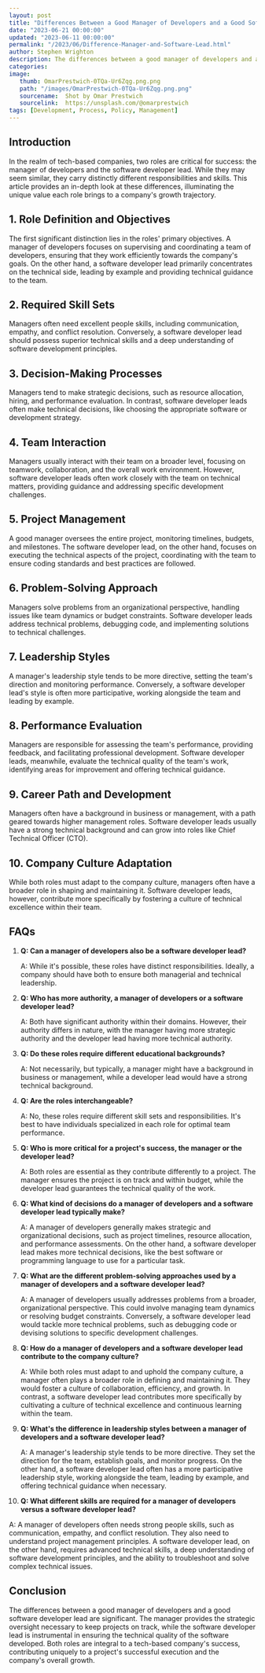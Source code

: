 ```yaml
---
layout: post
title: "Differences Between a Good Manager of Developers and a Good Software Developer Lead"
date: "2023-06-21 00:00:00"
updated: "2023-06-11 00:00:00"
permalink: "/2023/06/Difference-Manager-and-Software-Lead.html"
author: Stephen Wrighton
description: The differences between a good manager of developers and a good software developer lead can be vital to the success of a tech-based company. This comprehensive guide highlights these differences, providing a roadmap to understanding how each role contributes to the organization's growth.
categories:
image:
   thumb: OmarPrestwich-0TQa-Ur6Zqg.png.png
   path: "/images/OmarPrestwich-0TQa-Ur6Zqg.png.png"
   sourcename:  Shot by Omar Prestwich
   sourcelink:  https://unsplash.com/@omarprestwich
tags: [Development, Process, Policy, Management]
---  
```


## Introduction

In the realm of tech-based companies, two roles are critical for success: the manager of developers and the software developer lead. While they may seem similar, they carry distinctly different responsibilities and skills. This article provides an in-depth look at these differences, illuminating the unique value each role brings to a company's growth trajectory.

## 1. Role Definition and Objectives

The first significant distinction lies in the roles' primary objectives. A manager of developers focuses on supervising and coordinating a team of developers, ensuring that they work efficiently towards the company's goals. On the other hand, a software developer lead primarily concentrates on the technical side, leading by example and providing technical guidance to the team.

## 2. Required Skill Sets

Managers often need excellent people skills, including communication, empathy, and conflict resolution. Conversely, a software developer lead should possess superior technical skills and a deep understanding of software development principles.

## 3. Decision-Making Processes

Managers tend to make strategic decisions, such as resource allocation, hiring, and performance evaluation. In contrast, software developer leads often make technical decisions, like choosing the appropriate software or development strategy.

## 4. Team Interaction

Managers usually interact with their team on a broader level, focusing on teamwork, collaboration, and the overall work environment. However, software developer leads often work closely with the team on technical matters, providing guidance and addressing specific development challenges.

## 5. Project Management

A good manager oversees the entire project, monitoring timelines, budgets, and milestones. The software developer lead, on the other hand, focuses on executing the technical aspects of the project, coordinating with the team to ensure coding standards and best practices are followed.

## 6. Problem-Solving Approach

Managers solve problems from an organizational perspective, handling issues like team dynamics or budget constraints. Software developer leads address technical problems, debugging code, and implementing solutions to technical challenges.

## 7. Leadership Styles

A manager's leadership style tends to be more directive, setting the team's direction and monitoring performance. Conversely, a software developer lead's style is often more participative, working alongside the team and leading by example.

## 8. Performance Evaluation

Managers are responsible for assessing the team's performance, providing feedback, and facilitating professional development. Software developer leads, meanwhile, evaluate the technical quality of the team's work, identifying areas for improvement and offering technical guidance.

## 9. Career Path and Development

Managers often have a background in business or management, with a path geared towards higher management roles. Software developer leads usually have a strong technical background and can grow into roles like Chief Technical Officer (CTO).

## 10. Company Culture Adaptation

While both roles must adapt to the company culture, managers often have a broader role in shaping and maintaining it. Software developer leads, however, contribute more specifically by fostering a culture of technical excellence within their team.

## FAQs

1. **Q: Can a manager of developers also be a software developer lead?**

   A: While it's possible, these roles have distinct responsibilities. Ideally, a company should have both to ensure both managerial and technical leadership.

2. **Q: Who has more authority, a manager of developers or a software developer lead?**

   A: Both have significant authority within their domains. However, their authority differs in nature, with the manager having more strategic authority and the developer lead having more technical authority.

3. **Q: Do these roles require different educational backgrounds?**

   A: Not necessarily, but typically, a manager might have a background in business or management, while a developer lead would have a strong technical background.

4. **Q: Are the roles interchangeable?**

   A: No, these roles require different skill sets and responsibilities. It's best to have individuals specialized in each role for optimal team performance.

5. **Q: Who is more critical for a project's success, the manager or the developer lead?**

   A: Both roles are essential as they contribute differently to a project. The manager ensures the project is on track and within budget, while the developer lead guarantees the technical quality of the work.

6. **Q: What kind of decisions do a manager of developers and a software developer lead typically make?**

   A: A manager of developers generally makes strategic and organizational decisions, such as project timelines, resource allocation, and performance assessments. On the other hand, a software developer lead makes more technical decisions, like the best software or programming language to use for a particular task.

7. **Q: What are the different problem-solving approaches used by a manager of developers and a software developer lead?**

   A: A manager of developers usually addresses problems from a broader, organizational perspective. This could involve managing team dynamics or resolving budget constraints. Conversely, a software developer lead would tackle more technical problems, such as debugging code or devising solutions to specific development challenges.

8. **Q: How do a manager of developers and a software developer lead contribute to the company culture?**

   A: While both roles must adapt to and uphold the company culture, a manager often plays a broader role in defining and maintaining it. They would foster a culture of collaboration, efficiency, and growth. In contrast, a software developer lead contributes more specifically by cultivating a culture of technical excellence and continuous learning within the team.

9. **Q: What's the difference in leadership styles between a manager of developers and a software developer lead?**

   A: A manager's leadership style tends to be more directive. They set the direction for the team, establish goals, and monitor progress. On the other hand, a software developer lead often has a more participative leadership style, working alongside the team, leading by example, and offering technical guidance when necessary.

10. **Q: What different skills are required for a manager of developers versus a software developer lead?**

   A: A manager of developers often needs strong people skills, such as communication, empathy, and conflict resolution. They also need to understand project management principles. A software developer lead, on the other hand, requires advanced technical skills, a deep understanding of software development principles, and the ability to troubleshoot and solve complex technical issues.

## Conclusion

The differences between a good manager of developers and a good software developer lead are significant. The manager provides the strategic oversight necessary to keep projects on track, while the software developer lead is instrumental in ensuring the technical quality of the software developed. Both roles are integral to a tech-based company's success, contributing uniquely to a project's successful execution and the company's overall growth.
